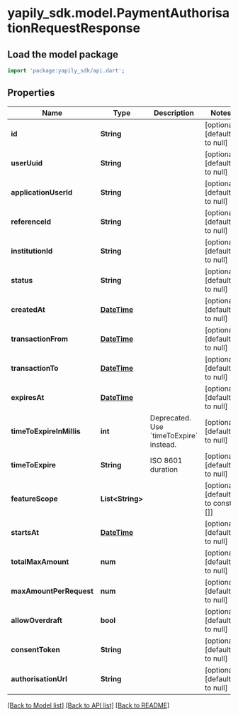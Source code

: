 # yapily_sdk.model.PaymentAuthorisationRequestResponse

## Load the model package
```dart
import 'package:yapily_sdk/api.dart';
```

## Properties
Name | Type | Description | Notes
------------ | ------------- | ------------- | -------------
**id** | **String** |  | [optional] [default to null]
**userUuid** | **String** |  | [optional] [default to null]
**applicationUserId** | **String** |  | [optional] [default to null]
**referenceId** | **String** |  | [optional] [default to null]
**institutionId** | **String** |  | [optional] [default to null]
**status** | **String** |  | [optional] [default to null]
**createdAt** | [**DateTime**](DateTime.md) |  | [optional] [default to null]
**transactionFrom** | [**DateTime**](DateTime.md) |  | [optional] [default to null]
**transactionTo** | [**DateTime**](DateTime.md) |  | [optional] [default to null]
**expiresAt** | [**DateTime**](DateTime.md) |  | [optional] [default to null]
**timeToExpireInMillis** | **int** | Deprecated. Use &#x60;timeToExpire&#x60; instead. | [optional] [default to null]
**timeToExpire** | **String** | ISO 8601 duration | [optional] [default to null]
**featureScope** | **List&lt;String&gt;** |  | [optional] [default to const []]
**startsAt** | [**DateTime**](DateTime.md) |  | [optional] [default to null]
**totalMaxAmount** | **num** |  | [optional] [default to null]
**maxAmountPerRequest** | **num** |  | [optional] [default to null]
**allowOverdraft** | **bool** |  | [optional] [default to null]
**consentToken** | **String** |  | [optional] [default to null]
**authorisationUrl** | **String** |  | [optional] [default to null]

[[Back to Model list]](../README.md#documentation-for-models) [[Back to API list]](../README.md#documentation-for-api-endpoints) [[Back to README]](../README.md)


